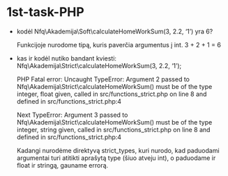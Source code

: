 # 1st-task-PHP

- kodėl Nfq\Akademija\Soft\calculateHomeWorkSum(3, 2.2, ‘1’) yra 6?

  Funkcijoje nurodome tipą, kuris paverčia argumentus į int. 3 + 2 + 1 = 6

- kas ir kodėl nutiko bandant kviesti: Nfq\Akademija\Strict\calculateHomeWorkSum(3, 2.2, ‘1’);

  PHP Fatal error:  Uncaught TypeError: Argument 2 passed to Nfq\Akademija\Strict\calculateHomeWorkSum() must be of the type integer, float given, called in src/functions_strict.php on line 8 and defined in src/functions_strict.php:4

  Next TypeError: Argument 3 passed to Nfq\Akademija\Strict\calculateHomeWorkSum() must be of the type integer, string given, called in src/functions_strict.php on line 8 and defined in src/functions_strict.php:4

  Kadangi nurodėme direktyvą strict_types, kuri nurodo, kad paduodami argumentai turi atitikti aprašytą type (šiuo atveju int), o paduodame ir float ir stringą, gauname errorą.
